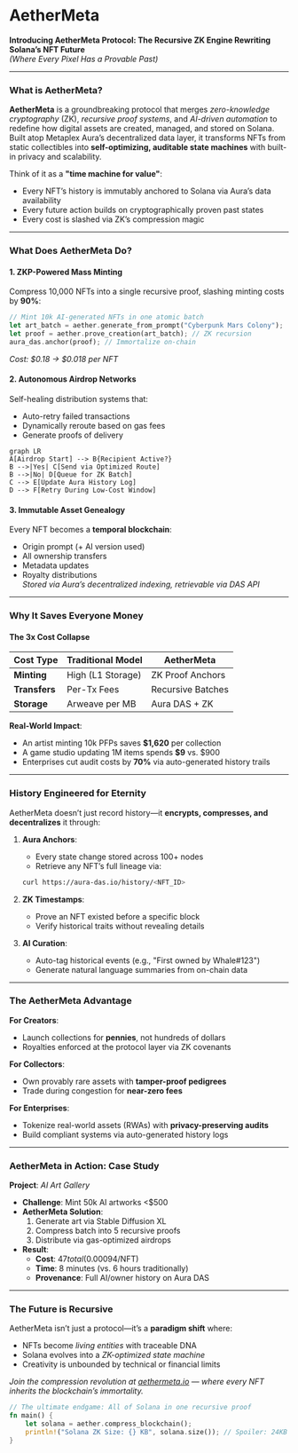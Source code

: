 # AetherMeta

**Introducing AetherMeta Protocol: The Recursive ZK Engine Rewriting Solana’s NFT Future**  
*(Where Every Pixel Has a Provable Past)*  

---

### **What is AetherMeta?**  
**AetherMeta** is a groundbreaking protocol that merges *zero-knowledge cryptography* (ZK), *recursive proof systems*, and *AI-driven automation* to redefine how digital assets are created, managed, and stored on Solana. Built atop Metaplex Aura’s decentralized data layer, it transforms NFTs from static collectibles into **self-optimizing, auditable state machines** with built-in privacy and scalability.  

Think of it as a **"time machine for value"**:  
- Every NFT’s history is immutably anchored to Solana via Aura’s data availability  
- Every future action builds on cryptographically proven past states  
- Every cost is slashed via ZK’s compression magic  

---

### **What Does AetherMeta Do?**  

#### 1. **ZKP-Powered Mass Minting**  
Compress 10,000 NFTs into a single recursive proof, slashing minting costs by **90%**:  
```rust  
// Mint 10k AI-generated NFTs in one atomic batch  
let art_batch = aether.generate_from_prompt("Cyberpunk Mars Colony");  
let proof = aether.prove_creation(art_batch); // ZK recursion  
aura_das.anchor(proof); // Immortalize on-chain  
```  
*Cost: $0.18 → $0.018 per NFT*

#### 2. **Autonomous Airdrop Networks**  
Self-healing distribution systems that:  
- Auto-retry failed transactions  
- Dynamically reroute based on gas fees  
- Generate proofs of delivery  
```mermaid  
graph LR  
A[Airdrop Start] --> B{Recipient Active?}  
B -->|Yes| C[Send via Optimized Route]  
B -->|No| D[Queue for ZK Batch]  
C --> E[Update Aura History Log]  
D --> F[Retry During Low-Cost Window]  
```

#### 3. **Immutable Asset Genealogy**  
Every NFT becomes a **temporal blockchain**:  
- Origin prompt (+ AI version used)  
- All ownership transfers  
- Metadata updates  
- Royalty distributions  
*Stored via Aura’s decentralized indexing, retrievable via DAS API*  

---

### **Why It Saves Everyone Money**  

#### **The 3x Cost Collapse**  
| Cost Type          | Traditional Model | AetherMeta      |  
|---------------------|-------------------|-----------------|  
| **Minting**         | High (L1 Storage) | ZK Proof Anchors|  
| **Transfers**       | Per-Tx Fees       | Recursive Batches|  
| **Storage**         | Arweave per MB    | Aura DAS + ZK   |  

**Real-World Impact**:  
- An artist minting 10k PFPs saves **$1,620** per collection  
- A game studio updating 1M items spends **$9** vs. $900  
- Enterprises cut audit costs by **70%** via auto-generated history trails  

---

### **History Engineered for Eternity**  

AetherMeta doesn’t just record history—it **encrypts, compresses, and decentralizes** it through:  

1. **Aura Anchors**:  
   - Every state change stored across 100+ nodes  
   - Retrieve any NFT’s full lineage via:  
   ```bash  
   curl https://aura-das.io/history/<NFT_ID>  
   ```  

2. **ZK Timestamps**:  
   - Prove an NFT existed before a specific block  
   - Verify historical traits without revealing details  

3. **AI Curation**:  
   - Auto-tag historical events (e.g., "First owned by Whale#123")  
   - Generate natural language summaries from on-chain data  

---

### **The AetherMeta Advantage**  

**For Creators**:  
- Launch collections for **pennies**, not hundreds of dollars  
- Royalties enforced at the protocol layer via ZK covenants  

**For Collectors**:  
- Own provably rare assets with **tamper-proof pedigrees**  
- Trade during congestion for **near-zero fees**  

**For Enterprises**:  
- Tokenize real-world assets (RWAs) with **privacy-preserving audits**  
- Build compliant systems via auto-generated history logs  

---

### **AetherMeta in Action: Case Study**  

**Project**: *AI Art Gallery*  
- **Challenge**: Mint 50k AI artworks <$500  
- **AetherMeta Solution**:  
  1. Generate art via Stable Diffusion XL  
  2. Compress batch into 5 recursive proofs  
  3. Distribute via gas-optimized airdrops  
- **Result**:  
  - **Cost**: $47 total ($0.00094/NFT)  
  - **Time**: 8 minutes (vs. 6 hours traditionally)  
  - **Provenance**: Full AI/owner history on Aura DAS  

---

### **The Future is Recursive**  

AetherMeta isn’t just a protocol—it’s a **paradigm shift** where:  
- NFTs become *living entities* with traceable DNA  
- Solana evolves into a *ZK-optimized state machine*  
- Creativity is unbounded by technical or financial limits  

*Join the compression revolution at [aethermeta.io](https://aethermeta.io) — where every NFT inherits the blockchain’s immortality.*  

```rust  
// The ultimate endgame: All of Solana in one recursive proof  
fn main() {  
    let solana = aether.compress_blockchain();  
    println!("Solana ZK Size: {} KB", solana.size()); // Spoiler: 24KB  
}  
```
